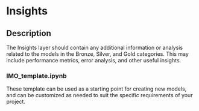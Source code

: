 # Insights

## Description
The Insights layer should contain any additional information or analysis related to the models in the Bronze, Silver, and Gold categories. This may include performance metrics, error analysis, and other useful insights.

### IMO_template.ipynb
These template can be used as a starting point for creating new models, and can be customized as needed to suit the specific requirements of your project.
